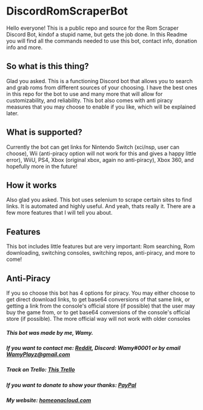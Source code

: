 # DiscordRomScraperBot

Hello everyone! This is a public repo and source for the Rom Scraper Discord Bot, kindof a stupid name, but gets the job done. In this Readme you will find all the commands needed to use this bot, contact info, donation info and more. 

## So what is this thing?
Glad you asked. This is a functioning Discord bot that allows you to search and grab roms from different sources of your choosing. I have the best ones in this repo for the bot to use and many more that will allow for customizability, and reliability. This bot also comes with anti piracy measures that you may choose to enable if you like, which will be explained later.

## What is supported?
Currently the bot can get links for Nintendo Switch (xci/nsp, user can choose), Wii (anti-piracy option will not work for this and gives a happy little error), WiiU, PS4, Xbox (original xbox, again no anti-piracy), Xbox 360, and hopefully more in the future!


## How it works
Also glad you asked. This bot uses selenium to scrape certain sites to find links. It is automated and highly useful. And yeah, thats really it. There are a few more features that I will tell you about.

## Features
This bot includes little features but are very important: Rom searching, Rom downloading, switching consoles, switching repos, anti-piracy, and more to come!

## Anti-Piracy
If you so choose this bot has 4 options for piracy. You may either choose to get direct download links, to get base64 conversions of that same link, or getting a link from the console's official store (if possible) that the user may buy the game from, or to get base64 conversions of the console's official store (if possible). The more official way will not work with older consoles








##### This bot was made by me, Wamy.
##### If you want to contact me: [Reddit](https://www.reddit.com/user/Official-Wamy), Discord: Wamy#0001 or by email WamyPlayz@gmail.com
##### Track on Trello: [This Trello](https://trello.com/b/44fXKPFI/discord-scraper-bot)
##### If you want to donate to show your thanks: [PayPal](paypal.me/DavidNovencido)
##### My website: [homeonacloud.com](homeonacloud.com)






